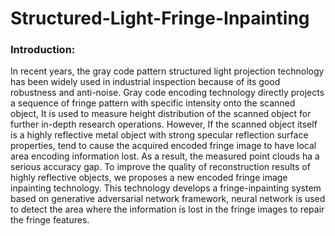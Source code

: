 # Structured-Light-Fringe-Inpainting
### Introduction:
In recent years, the gray code pattern structured light projection technology has been widely used in industrial inspection because of its good robustness and anti-noise. Gray code encoding technology directly projects a sequence of fringe pattern with specific intensity onto the scanned object, It is used to measure height distribution of the scanned object for further in-depth research operations. However, If the scanned object itself is a highly reflective metal object with strong specular reflection surface properties, tend to cause the acquired encoded fringe image to have local area encoding information lost. As a result, the measured point clouds ha a serious accuracy gap. To improve the quality of reconstruction results of highly reflective objects, we proposes a new encoded fringe image inpainting technology. This technology develops a fringe-inpainting system based on generative adversarial network framework, neural network is used to detect the area where the information is lost in the fringe images to repair the fringe features. 
